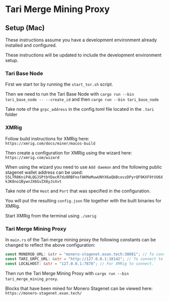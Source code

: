 # Tari Merge Mining Proxy

## Setup (Mac)

These instructions assume you have a development environment already installed and configured.

These instructions will be updated to include the development environment setup.

### Tari Base Node
First we start tor by running the `start_tor.sh` script.

Then we need to run the Tari Base Node with `cargo run --bin tari_base_node -- --create_id` and then 
`cargo run --bin tari_base_node` 

Take note of the `grpc_address` in the config.toml file located in the `.tari` folder

### XMRig
Follow build instructions for XMRig here:
`https://xmrig.com/docs/miner/macos-build`

Then create a configuration for XMRig using the wizard here:
`https://xmrig.com/wizard`

When using the wizard you need to use `Add daemon` and the following public stagenet wallet address can be used:
`55LTR8KniP4LQGJSPtbYDacR7dz8RBFnsfAKMaMuwUNYX6aQbBcovzDPyrQF9KXF9tVU6Xk3K8no1BywnJX6GvZX8yJsXvt`

Take note of the `Host` and `Port` that was specified in the configuration.

You will put the resulting `config.json` file together with the built binaries for XMRig.

Start XMRig from the terminal using `./xmrig`

### Tari Merge Mining Proxy

In `main.rs` of the Tari merge mining proxy the following constants can be changed to reflect the above configuration:
```Rust
const MONEROD_URL: &str = "monero-stagenet.exan.tech:38081"; // To connect to the Monero Public Stagenet.
const TARI_GRPC_URL: &str = "http://127.0.0.1:18142"; // To connect to the Tari Base Node.
const LOCALHOST: &str = "127.0.0.1:7878"; // For XMRig to connect.
```

Then run the Tari Merge Mining Proxy with `cargo run --bin tari_merge_mining_proxy`.

Blocks that have been mined for Monero Stagenet can be viewed here:
`https://monero-stagenet.exan.tech/`
